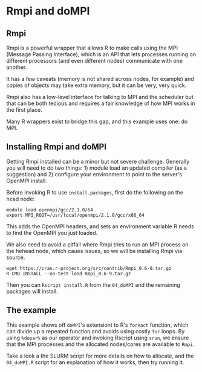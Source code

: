 # Rmpi and doMPI

## Rmpi
Rmpi is a powerful wrapper that allows R to make calls using the 
MPI (Message Passing Interface), which is an API that lets 
processes running on different processors (and even different nodes)
communicate with one another. 

It has a few caveats (memory is not shared across nodes, for example) and
copies of objects may take extra memory, but it can be very, very quick.

Rmpi also has a low-level interface for talking to MPI and the scheduler
but that can be both tedious and requires a fair knowledge of how MPI
works in the first place.

Many R wrappers exist to bridge this gap, and this example uses one:
do MPI.

## Installing Rmpi and doMPI
Getting Rmpi installed can be a minor but not severe challenge. Generally 
you will need to do two things: 1) module load an updated compiler (as a suggestion)
and 2) configure your environment to point to the server's OpenMPI install.

Before invoking R to use `install.packages`, first do the following on the head node:

```shell
module load openmpi/gcc/2.1.0/64
export MPI_ROOT=/usr/local/openmpi/2.1.0/gcc/x86_64
```

This adds the OpenMPI headers, and 
sets an environment variable R needs to find the OpenMPI you just loaded.

We also need to avoid a pitfall where Rmpi tries to run an MPI process on the hehead node, which caues issues, so we will be installing Rmpi via source.

```shell
wget https://cran.r-project.org/src/contrib/Rmpi_0.6-9.tar.gz
R CMD INSTALL --no-test-load Rmpi_0.6-9.tar.gz
```

Then you can `Rscript install.R` from the `04_doMPI` and the remaining packages
will install.


## The example
This example shows off `doMPI`'s extensiont to R's `foreach` function, which
can divide up a repeated function and avoids using costly `for` loops. By using
`%dopar%` as our operator and invoking Rscript using `srun`, we ensure that the
MPI processes and the allocated nodes/cores are available to `Rmpi`.

Take a look a the SLURM script for more details on how to allocate, and the 
`04_doMPI.R` script for an explanation of how it works, then try running it.
